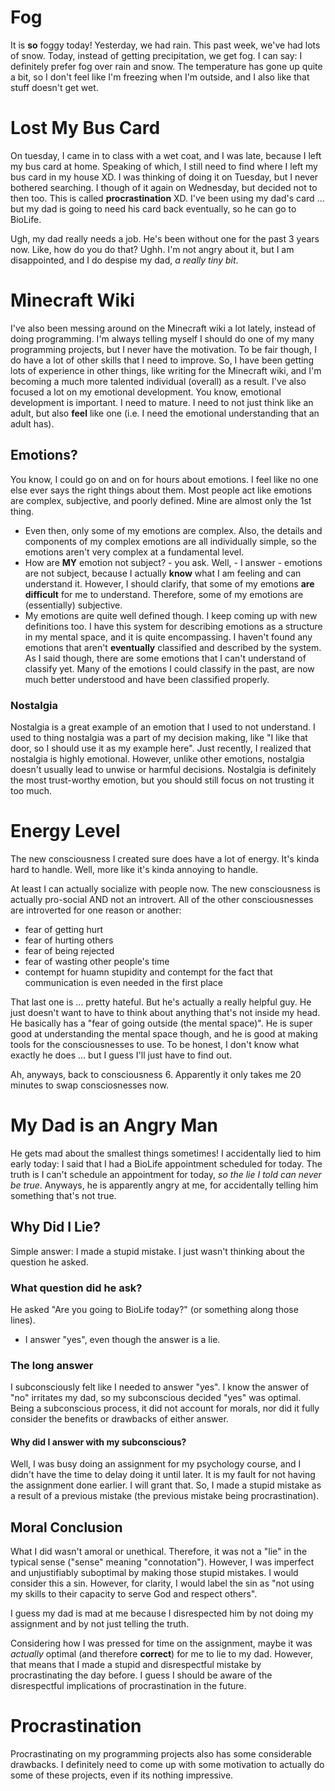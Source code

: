 
# Fog
It is **so** foggy today! Yesterday, we had rain. This past week, we've had lots of snow. Today, instead of getting precipitation, we get fog. I can say: I definitely prefer fog over rain and snow. The temperature has gone up quite a bit, so I don't feel like I'm freezing when I'm outside, and I also like that stuff doesn't get wet.

# Lost My Bus Card
On tuesday, I came in to class with a wet coat, and I was late, because I left my bus card at home. Speaking of which, I still need to find where I left my bus card in my house XD. I was thinking of doing it on Tuesday, but I never bothered searching. I though of it again on Wednesday, but decided not to then too. This is called **procrastination** XD. I've been using my dad's card ... but my dad is going to need his card back eventually, so he can go to BioLife.

Ugh, my dad really needs a job. He's been without one for the past 3 years now. Like, how do you do that? Ughh. I'm not angry about it, but I am disappointed, and I do despise my dad, *a really tiny bit*.

# Minecraft Wiki
I've also been messing around on the Minecraft wiki a lot lately, instead of doing programming. I'm always telling myself I should do one of my many programming projects, but I never have the motivation. To be fair though, I do have a lot of other skills that I need to improve. So, I have been getting lots of experience in other things, like writing for the Minecraft wiki, and I'm becoming a much more talented individual (overall) as a result. I've also focused a lot on my emotional development. You know, emotional development is important. I need to mature. I need to not just think like an adult, but also **feel** like one (i.e. I need the emotional understanding that an adult has).

## Emotions?
You know, I could go on and on for hours about emotions. I feel like no one else ever says the right things about them. Most people act like emotions are complex, subjective, and poorly defined. Mine are almost only the 1st thing.
* Even then, only some of my emotions are complex. Also, the details and components of my complex emotions are all individually simple, so the emotions aren't very complex at a fundamental level.
* How are **MY** emotion not subject? - you ask. Well, - I answer - emotions are not subject, because I actually **know** what I am feeling and can understand it. However, I should clarify, that some of my emotions **are difficult** for me to understand. Therefore, some of my emotions are (essentially) subjective.
* My emotions are quite well defined though. I keep coming up with new definitions too. I have this system for describing emotions as a structure in my mental space, and it is quite encompassing. I haven't found any emotions that aren't **eventually** classified and described by the system. As I said though, there are some emotions that I can't understand of classify yet. Many of the emotions I could classify in the past, are now much better understood and have been classified properly.

### Nostalgia
Nostalgia is a great example of an emotion that I used to not understand. I used to thing nostalgia was a part of my decision making, like "I like that door, so I should use it as my example here". Just recently, I realized that nostalgia is highly emotional. However, unlike other emotions, nostalgia doesn't usually lead to unwise or harmful decisions. Nostalgia is definitely the most trust-worthy emotion, but you should still focus on not trusting it too much.

# Energy Level
The new consciousness I created sure does have a lot of energy. It's kinda hard to handle. Well, more like it's kinda annoying to handle.

At least I can actually socialize with people now. The new consciousness is actually pro-social AND not an introvert. All of the other consciousnesses are introverted for one reason or another:
* fear of getting hurt
* fear of hurting others
* fear of being rejected
* fear of wasting other people's time
* contempt for huamn stupidity and contempt for the fact that communication is even needed in the first place

That last one is ... pretty hateful. But he's actually a really helpful guy. He just doesn't want to have to think about anything that's not inside my head. He basically has a "fear of going outside (the mental space)". He is super good at understanding the mental space though, and he is good at making tools for the consciousnesses to use. To be honest, I don't know what exactly he does ... but I guess I'll just have to find out.

Ah, anyways, back to consciousness 6. Apparently it only takes me 20 minutes to swap consciosnesses now.

# My Dad is an Angry Man
He gets mad about the smallest things sometimes! I accidentally lied to him early today: I said that I had a BioLife appointment scheduled for today. The truth is I can't schedule an appointment for today, *so the lie I told can never be true*. Anyways, he is apparently angry at me, for accidentally telling him something that's not true.

## Why Did I Lie?
Simple answer: I made a stupid mistake. I just wasn't thinking about the question he asked.

### What question did he ask?
He asked "Are you going to BioLife today?" (or something along those lines).
* I answer "yes", even though the answer is a lie.

### The long answer
I subconsciously felt like I needed to answer "yes". I know the answer of "no" irritates my dad, so my subconscious decided "yes" was optimal. Being a subconscious process, it did not account for morals, nor did it fully consider the benefits or drawbacks of either answer.

#### Why did I answer with my subconscious?
Well, I was busy doing an assignment for my psychology course, and I didn't have the time to delay doing it until later. It is my fault for not having the assignment done earlier. I will grant that. So, I made a stupid mistake as a result of a previous mistake (the previous mistake being procrastination).

## Moral Conclusion
What I did wasn't amoral or unethical. Therefore, it was not a "lie" in the typical sense ("sense" meaning "connotation"). However, I was imperfect and unjustifiably suboptimal by making those stupid mistakes. I would consider this a sin. However, for clarity, I would label the sin as "not using my skills to their capacity to serve God and respect others".

I guess my dad is mad at me because I disrespected him by not doing my assignment and by not just telling the truth.

Considering how I was pressed for time on the assignment, maybe it was *actually* optimal (and therefore **correct**) for me to lie to my dad. However, that means that I made a stupid and disrespectful mistake by procrastinating the day before. I guess I should be aware of the disrespectful implications of procrastination in the future.

# Procrastination
Procrastinating on my programming projects also has some considerable drawbacks. I definitely need to come up with some motivation to actually do some of these projects, even if its nothing impressive.
